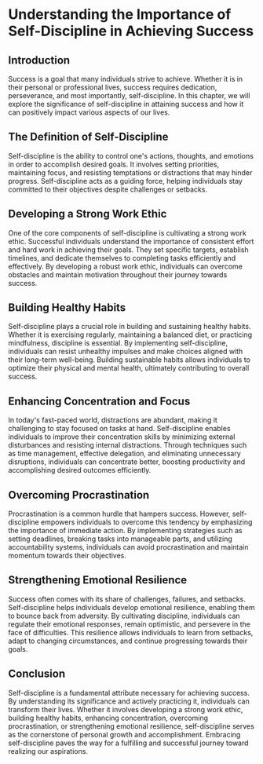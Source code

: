 Understanding the Importance of Self-Discipline in Achieving Success
=============================================================================

Introduction
------------

Success is a goal that many individuals strive to achieve. Whether it is in their personal or professional lives, success requires dedication, perseverance, and most importantly, self-discipline. In this chapter, we will explore the significance of self-discipline in attaining success and how it can positively impact various aspects of our lives.

The Definition of Self-Discipline
---------------------------------

Self-discipline is the ability to control one's actions, thoughts, and emotions in order to accomplish desired goals. It involves setting priorities, maintaining focus, and resisting temptations or distractions that may hinder progress. Self-discipline acts as a guiding force, helping individuals stay committed to their objectives despite challenges or setbacks.

Developing a Strong Work Ethic
------------------------------

One of the core components of self-discipline is cultivating a strong work ethic. Successful individuals understand the importance of consistent effort and hard work in achieving their goals. They set specific targets, establish timelines, and dedicate themselves to completing tasks efficiently and effectively. By developing a robust work ethic, individuals can overcome obstacles and maintain motivation throughout their journey towards success.

Building Healthy Habits
-----------------------

Self-discipline plays a crucial role in building and sustaining healthy habits. Whether it is exercising regularly, maintaining a balanced diet, or practicing mindfulness, discipline is essential. By implementing self-discipline, individuals can resist unhealthy impulses and make choices aligned with their long-term well-being. Building sustainable habits allows individuals to optimize their physical and mental health, ultimately contributing to overall success.

Enhancing Concentration and Focus
---------------------------------

In today's fast-paced world, distractions are abundant, making it challenging to stay focused on tasks at hand. Self-discipline enables individuals to improve their concentration skills by minimizing external disturbances and resisting internal distractions. Through techniques such as time management, effective delegation, and eliminating unnecessary disruptions, individuals can concentrate better, boosting productivity and accomplishing desired outcomes efficiently.

Overcoming Procrastination
--------------------------

Procrastination is a common hurdle that hampers success. However, self-discipline empowers individuals to overcome this tendency by emphasizing the importance of immediate action. By implementing strategies such as setting deadlines, breaking tasks into manageable parts, and utilizing accountability systems, individuals can avoid procrastination and maintain momentum towards their objectives.

Strengthening Emotional Resilience
----------------------------------

Success often comes with its share of challenges, failures, and setbacks. Self-discipline helps individuals develop emotional resilience, enabling them to bounce back from adversity. By cultivating discipline, individuals can regulate their emotional responses, remain optimistic, and persevere in the face of difficulties. This resilience allows individuals to learn from setbacks, adapt to changing circumstances, and continue progressing towards their goals.

Conclusion
----------

Self-discipline is a fundamental attribute necessary for achieving success. By understanding its significance and actively practicing it, individuals can transform their lives. Whether it involves developing a strong work ethic, building healthy habits, enhancing concentration, overcoming procrastination, or strengthening emotional resilience, self-discipline serves as the cornerstone of personal growth and accomplishment. Embracing self-discipline paves the way for a fulfilling and successful journey toward realizing our aspirations.
